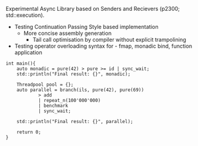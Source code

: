 Experimental Async Library based on Senders and Recievers (p2300; std::execution).
  - Testing Continuation Passing Style based implementation
  	- More concise assembly generation
     	- Tail call optimisation by compiler without explicit trampolining
  - Testing operator overloading syntax for
    	- fmap, monadic bind, function application

```
int main(){
	auto monadic = pure(42) > pure >= id | sync_wait;
	std::println("Final result: {}", monadic);

	Threadpool pool = {};
	auto parallel = branch(ils, pure(42), pure(69)) 
			> add
			| repeat_n(100'000'000) 
			| benchmark 
			| sync_wait;

	std::println("Final result: {}", parallel);

	return 0;
}
```


